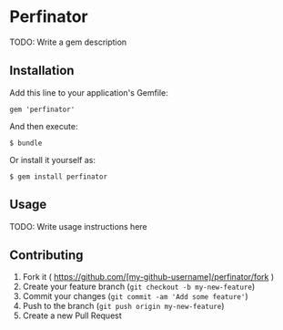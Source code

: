 # Perfinator

TODO: Write a gem description

## Installation

Add this line to your application's Gemfile:

    gem 'perfinator'

And then execute:

    $ bundle

Or install it yourself as:

    $ gem install perfinator

## Usage

TODO: Write usage instructions here

## Contributing

1. Fork it ( https://github.com/[my-github-username]/perfinator/fork )
2. Create your feature branch (`git checkout -b my-new-feature`)
3. Commit your changes (`git commit -am 'Add some feature'`)
4. Push to the branch (`git push origin my-new-feature`)
5. Create a new Pull Request
